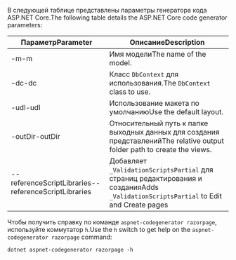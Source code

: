 <span data-ttu-id="9a1f2-101">В следующей таблице представлены параметры генератора кода ASP.NET Core.</span><span class="sxs-lookup"><span data-stu-id="9a1f2-101">The following table details the ASP.NET Core code generator parameters:</span></span>

| <span data-ttu-id="9a1f2-102">Параметр</span><span class="sxs-lookup"><span data-stu-id="9a1f2-102">Parameter</span></span>               | <span data-ttu-id="9a1f2-103">Описание</span><span class="sxs-lookup"><span data-stu-id="9a1f2-103">Description</span></span>|
| ----------------- | ------------ |
| <span data-ttu-id="9a1f2-104">-m</span><span class="sxs-lookup"><span data-stu-id="9a1f2-104">-m</span></span>  | <span data-ttu-id="9a1f2-105">Имя модели</span><span class="sxs-lookup"><span data-stu-id="9a1f2-105">The name of the model.</span></span> |
| <span data-ttu-id="9a1f2-106">-dc</span><span class="sxs-lookup"><span data-stu-id="9a1f2-106">-dc</span></span>  | <span data-ttu-id="9a1f2-107">Класс `DbContext` для использования.</span><span class="sxs-lookup"><span data-stu-id="9a1f2-107">The `DbContext` class to use.</span></span> |
| <span data-ttu-id="9a1f2-108">-udl</span><span class="sxs-lookup"><span data-stu-id="9a1f2-108">-udl</span></span> | <span data-ttu-id="9a1f2-109">Использование макета по умолчанию</span><span class="sxs-lookup"><span data-stu-id="9a1f2-109">Use the default layout.</span></span> |
| <span data-ttu-id="9a1f2-110">-outDir</span><span class="sxs-lookup"><span data-stu-id="9a1f2-110">-outDir</span></span> | <span data-ttu-id="9a1f2-111">Относительный путь к папке выходных данных для создания представлений</span><span class="sxs-lookup"><span data-stu-id="9a1f2-111">The relative output folder path to create the views.</span></span> |
| <span data-ttu-id="9a1f2-112">--referenceScriptLibraries</span><span class="sxs-lookup"><span data-stu-id="9a1f2-112">--referenceScriptLibraries</span></span> | <span data-ttu-id="9a1f2-113">Добавляет `_ValidationScriptsPartial` для страниц редактирования и создания</span><span class="sxs-lookup"><span data-stu-id="9a1f2-113">Adds `_ValidationScriptsPartial` to Edit and Create pages</span></span> |

<span data-ttu-id="9a1f2-114">Чтобы получить справку по команде `aspnet-codegenerator razorpage`, используйте коммутатор `h`.</span><span class="sxs-lookup"><span data-stu-id="9a1f2-114">Use the `h` switch to get help on the `aspnet-codegenerator razorpage` command:</span></span>

```console
dotnet aspnet-codegenerator razorpage -h
```
